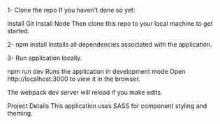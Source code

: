 1- Clone the repo
If you haven't done so yet:

Install Git
Install Node
Then clone this repo to your local machine to get started.


2- npm install
Installs all dependencies associated with the application.

3- Run application locally.

npm run dev
Runs the application in development mode
Open http://localhost:3000 to view it in the browser.

The webpack dev server will reload if you make edits.


Project Details
This application uses SASS for component styling and theming.

